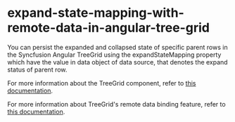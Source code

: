 # expand-state-mapping-with-remote-data-in-angular-tree-grid

You can persist the expanded and collapsed state of specific parent rows in the Syncfusion Angular TreeGrid using the expandStateMapping property which have the value in data object of data source, that denotes the expand status of parent row.

For more information about the TreeGrid component, refer to [this documentation](https://ej2.syncfusion.com/angular/documentation/treegrid/getting-started).

For more information about TreeGrid's remote data binding feature, refer to [this documentation](https://ej2.syncfusion.com/angular/documentation/treegrid/data-binding/remote-data).
